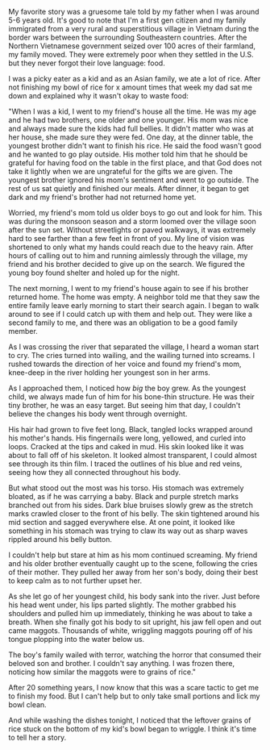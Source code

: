 My favorite story was a gruesome tale told by my father when I was around 5-6 years old. It's good to note that I'm a first gen citizen and my family immigrated from a very rural and superstitious village in Vietnam during the border wars between the surrounding Southeastern countries. After the Northern Vietnamese government seized over 100 acres of their farmland, my family moved. They were extremely poor when they settled in the U.S. but they never forgot their love language: food.

I was a picky eater as a kid and as an Asian family, we ate a lot of rice. After not finishing my bowl of rice for x amount times that week my dad sat me down and explained why it wasn't okay to waste food:

"When I was a kid, I went to my friend's house all the time. He was my age and he had two brothers, one older and one younger. His mom was nice and always made sure the kids had full bellies. It didn't matter who was at her house, she made sure they were fed. One day, at the dinner table, the youngest brother didn't want to finish his rice. He said the food wasn't good and he wanted to go play outside. His mother told him that he should be grateful for having food on the table in the first place, and that God does not take it lightly when we are ungrateful for the gifts we are given. The youngest brother ignored his mom's sentiment and went to go outside. The rest of us sat quietly and finished our meals. After dinner, it began to get dark and my friend's brother had not returned home yet.

Worried, my friend's mom told us older boys to go out and look for him. This was during the monsoon season and a storm loomed over the village soon after the sun set. Without streetlights or paved walkways, it was extremely hard to see farther than a few feet in front of you. My line of vision was shortened to only what my hands could reach due to the heavy rain. After hours of calling out to him and running aimlessly through the village, my friend and his brother decided to give up on the search. We figured the young boy found shelter and holed up for the night.

The next morning, I went to my friend's house again to see if his brother returned home. The home was empty. A neighbor told me that they saw the entire family leave early morning to start their search again. I began to walk around to see if I could catch up with them and help out. They were like a second family to me, and there was an obligation to be a good family member.

As I was crossing the river that separated the village, I heard a woman start to cry. The cries turned into wailing, and the wailing turned into screams. I rushed towards the direction of her voice and found my friend's mom, knee-deep in the river holding her youngest son in her arms.

As I approached them, I noticed how *big* the boy grew. As the youngest child, we always made fun of him for his bone-thin structure. He was their tiny brother, he was an easy target. But seeing him that day, I couldn't believe the changes his body went through overnight.

His hair had grown to five feet long. Black, tangled locks wrapped around his mother's hands. His fingernails were long, yellowed, and curled into loops. Cracked at the tips and caked in mud. His skin looked like it was about to fall off of his skeleton. It looked almost transparent, I could almost see through its thin film. I traced the outlines of his blue and red veins, seeing how they all connected throughout his body.

But what stood out the most was his torso. His stomach was extremely bloated, as if he was carrying a baby. Black and purple stretch marks branched out from his sides. Dark blue bruises slowly grew as the stretch marks crawled closer to the front of his belly. The skin tightened around his mid section and sagged everywhere else. At one point, it looked like something in his stomach was trying to claw its way out as sharp waves rippled around his belly button.

I couldn't help but stare at him as his mom continued screaming. My friend and his older brother eventually caught up to the scene, following the cries of their mother. They pulled her away from her son's body, doing their best to keep calm as to not further upset her.

As she let go of her youngest child, his body sank into the river. Just before his head went under, his lips parted slightly. The mother grabbed his shoulders and pulled him up immediately, thinking he was about to take a breath. When she finally got his body to sit upright, his jaw fell open and out came maggots. Thousands of white, wriggling maggots pouring off of his tongue plopping into the water below us.

The boy's family wailed with terror, watching the horror that consumed their beloved son and brother. I couldn't say anything. I was frozen there, noticing how similar the maggots were to grains of rice."

After 20 something years, I now know that this was a scare tactic to get me to finish my food. But I can't help but to only take small portions and lick my bowl clean. 

And while washing the dishes tonight, I noticed that the leftover grains of rice stuck on the bottom of my kid's bowl began to wriggle. I think it's time to tell her a story.